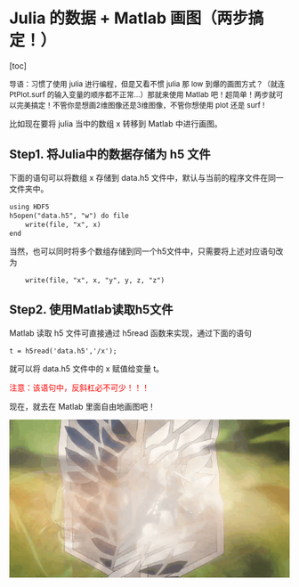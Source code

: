 # Julia 的数据 + Matlab 画图（两步搞定！）

[toc]

<font size=2>导语：习惯了使用 julia 进行编程，但是又看不惯 julia 那 low 到爆的画图方式？（就连 PtPlot.surf 的输入变量的顺序都不正常...）那就来使用 Matlab 吧！超简单！两步就可以完美搞定！不管你是想画2维图像还是3维图像，不管你想使用 plot 还是 surf !</font>



比如现在要将 julia 当中的数组 x 转移到 Matlab 中进行画图。

## Step1. 将Julia中的数据存储为 h5 文件	

下面的语句可以将数组 x 存储到 data.h5 文件中，默认与当前的程序文件在同一文件夹中。

```
using HDF5
h5open("data.h5", "w") do file
    write(file, "x", x) 
end
```

当然，也可以同时将多个数组存储到同一个h5文件中，只需要将上述对应语句改为

```
    write(file, "x", x, "y", y, z, "z") 
```

## Step2. 使用Matlab读取h5文件

Matlab 读取 h5 文件可直接通过 h5read 函数来实现，通过下面的语句

```
t = h5read('data.h5','/x');
```

就可以将 data.h5 文件中的 x 赋值给变量 t。

<font color = red>  注意：该语句中，反斜杠必不可少！！！</font>



现在，就去在 Matlab 里面自由地画图吧！



![](https://raw.githubusercontent.com/xuan579/others/main/freedom1.gif)

